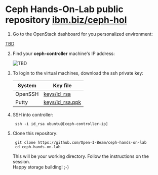Ceph Hands-On-Lab public repository [ibm.biz/ceph-hol][this]
===========================================================

1. Go to the OpenStack dashboard for you personalized environment:    

 [TBD][dashboard]

2. Find your **ceph-controller** machine's IP address:

    ![TBD](imgurl)

3. To login to the virtual machines, download the ssh private key:
 
    | System  | Key file                                                                                                  |
    | ------- | --------------------------------------------------------------------------------------------------------- |
    | OpenSSH | [keys/id_rsa](https://raw.githubusercontent.com/Open-I-Beam/ceph-hands-on-lab/master/keys/id_rsa)         |
    | Putty   | [keys/id_rsa.ppk](https://raw.githubusercontent.com/Open-I-Beam/ceph-hands-on-lab/master/keys/id_rsa.ppk) |

4. SSH into controller:  

        ssh -i id_rsa ubuntu@[ceph-controller-ip]

5. Clone this repository:

        git clone https://github.com/Open-I-Beam/ceph-hands-on-lab
        cd ceph-hands-on-lab

    This will be your working directory. Follow the instructions on the session.  
    Happy storage building! ;-)

[this]: http://ibm.biz/ceph-hol
[dashboard]: example.com
